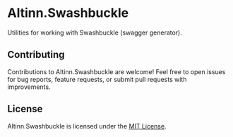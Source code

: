 # Altinn.Swashbuckle

Utilities for working with Swashbuckle (swagger generator).

## Contributing

Contributions to Altinn.Swashbuckle are welcome! Feel free to open issues for bug reports, feature requests, or submit pull requests with improvements.

## License

Altinn.Swashbuckle is licensed under the [MIT License](LICENSE).
